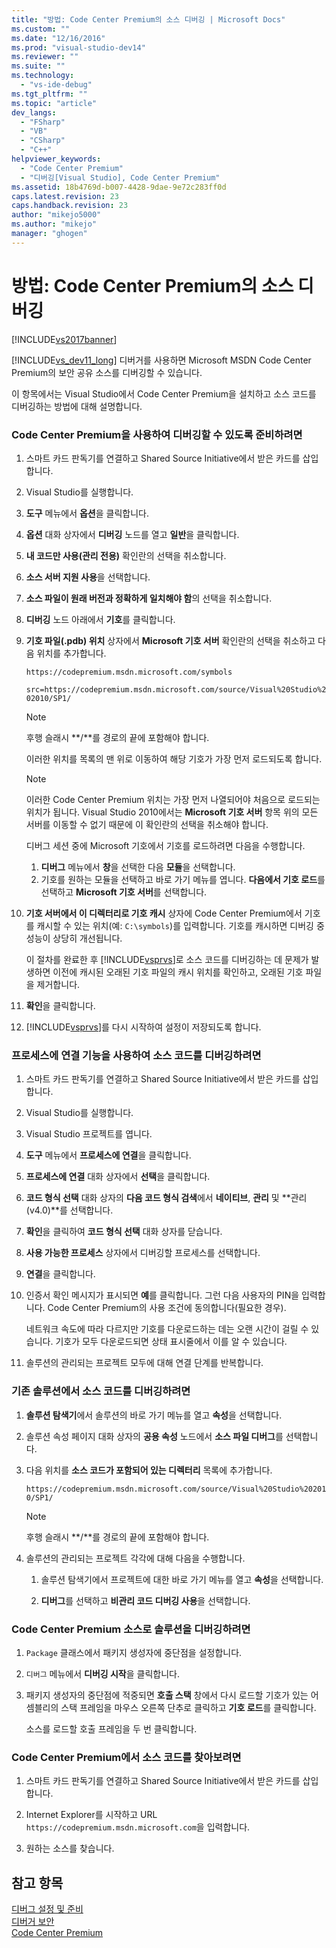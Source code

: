 ```yaml
---
title: "방법: Code Center Premium의 소스 디버깅 | Microsoft Docs"
ms.custom: ""
ms.date: "12/16/2016"
ms.prod: "visual-studio-dev14"
ms.reviewer: ""
ms.suite: ""
ms.technology: 
  - "vs-ide-debug"
ms.tgt_pltfrm: ""
ms.topic: "article"
dev_langs: 
  - "FSharp"
  - "VB"
  - "CSharp"
  - "C++"
helpviewer_keywords: 
  - "Code Center Premium"
  - "디버깅[Visual Studio], Code Center Premium"
ms.assetid: 18b4769d-b007-4428-9dae-9e72c283ff0d
caps.latest.revision: 23
caps.handback.revision: 23
author: "mikejo5000"
ms.author: "mikejo"
manager: "ghogen"
---
```

# 방법: Code Center Premium의 소스 디버깅
[!INCLUDE[vs2017banner](../code-quality/includes/vs2017banner.md)]

[!INCLUDE[vs_dev11_long](../data-tools/includes/vs_dev11_long_md.md)] 디버거를 사용하면 Microsoft MSDN Code Center Premium의 보안 공유 소스를 디버깅할 수 있습니다.  
  
 이 항목에서는 Visual Studio에서 Code Center Premium을 설치하고 소스 코드를 디버깅하는 방법에 대해 설명합니다.  
  
### Code Center Premium을 사용하여 디버깅할 수 있도록 준비하려면  
  
1.  스마트 카드 판독기를 연결하고 Shared Source Initiative에서 받은 카드를 삽입합니다.  
  
2.  Visual Studio를 실행합니다.  
  
3.  **도구** 메뉴에서 **옵션**을 클릭합니다.  
  
4.  **옵션** 대화 상자에서 **디버깅** 노드를 열고 **일반**을 클릭합니다.  
  
5.  **내 코드만 사용\(관리 전용\)** 확인란의 선택을 취소합니다.  
  
6.  **소스 서버 지원 사용**을 선택합니다.  
  
7.  **소스 파일이 원래 버전과 정확하게 일치해야 함**의 선택을 취소합니다.  
  
8.  **디버깅** 노드 아래에서 **기호**를 클릭합니다.  
  
9. **기호 파일\(.pdb\) 위치** 상자에서 **Microsoft 기호 서버** 확인란의 선택을 취소하고 다음 위치를 추가합니다.  
  
     `https://codepremium.msdn.microsoft.com/symbols`  
  
     `src=https://codepremium.msdn.microsoft.com/source/Visual%20Studio%202010/SP1/`  
  
    > [!NOTE]
    >  후행 슬래시 **\/**를 경로의 끝에 포함해야 합니다.  
  
     이러한 위치를 목록의 맨 위로 이동하여 해당 기호가 가장 먼저 로드되도록 합니다.  
  
    > [!NOTE]
    >  이러한 Code Center Premium 위치는 가장 먼저 나열되어야 처음으로 로드되는 위치가 됩니다.  Visual Studio 2010에서는 **Microsoft 기호 서버** 항목 위의 모든 서버를 이동할 수 없기 때문에 이 확인란의 선택을 취소해야 합니다.  
    >   
    >  디버그 세션 중에 Microsoft 기호에서 기호를 로드하려면 다음을 수행합니다.  
    >   
    >  1.  **디버그** 메뉴에서 **창**을 선택한 다음 **모듈**을 선택합니다.  
    > 2.  기호를 원하는 모듈을 선택하고 바로 가기 메뉴를 엽니다.  **다음에서 기호 로드**를 선택하고 **Microsoft 기호 서버**를 선택합니다.  
  
10. **기호 서버에서 이 디렉터리로 기호 캐시** 상자에 Code Center Premium에서 기호를 캐시할 수 있는 위치\(예: `C:\symbols`\)를 입력합니다.  기호를 캐시하면 디버깅 중 성능이 상당히 개선됩니다.  
  
     이 절차를 완료한 후 [!INCLUDE[vsprvs](../code-quality/includes/vsprvs_md.md)]로 소스 코드를 디버깅하는 데 문제가 발생하면 이전에 캐시된 오래된 기호 파일의 캐시 위치를 확인하고,  오래된 기호 파일을 제거합니다.  
  
11. **확인**을 클릭합니다.  
  
12. [!INCLUDE[vsprvs](../code-quality/includes/vsprvs_md.md)]를 다시 시작하여 설정이 저장되도록 합니다.  
  
### 프로세스에 연결 기능을 사용하여 소스 코드를 디버깅하려면  
  
1.  스마트 카드 판독기를 연결하고 Shared Source Initiative에서 받은 카드를 삽입합니다.  
  
2.  Visual Studio를 실행합니다.  
  
3.  Visual Studio 프로젝트를 엽니다.  
  
4.  **도구** 메뉴에서 **프로세스에 연결**을 클릭합니다.  
  
5.  **프로세스에 연결** 대화 상자에서 **선택**을 클릭합니다.  
  
6.  **코드 형식 선택** 대화 상자의 **다음 코드 형식 검색**에서 **네이티브**, **관리** 및 **관리\(v4.0\)**를 선택합니다.  
  
7.  **확인**을 클릭하여 **코드 형식 선택** 대화 상자를 닫습니다.  
  
8.  **사용 가능한 프로세스** 상자에서 디버깅할 프로세스를 선택합니다.  
  
9. **연결**을 클릭합니다.  
  
10. 인증서 확인 메시지가 표시되면 **예**를 클릭합니다.  그런 다음 사용자의 PIN을 입력합니다.  Code Center Premium의 사용 조건에 동의합니다\(필요한 경우\).  
  
     네트워크 속도에 따라 다르지만 기호를 다운로드하는 데는 오랜 시간이 걸릴 수 있습니다.  기호가 모두 다운로드되면 상태 표시줄에서 이를 알 수 있습니다.  
  
11. 솔루션의 관리되는 프로젝트 모두에 대해 연결 단계를 반복합니다.  
  
### 기존 솔루션에서 소스 코드를 디버깅하려면  
  
1.  **솔루션 탐색기**에서 솔루션의 바로 가기 메뉴를 열고 **속성**을 선택합니다.  
  
2.  솔루션 속성 페이지 대화 상자의 **공용 속성** 노드에서 **소스 파일 디버그**를 선택합니다.  
  
3.  다음 위치를 **소스 코드가 포함되어 있는 디렉터리** 목록에 추가합니다.  
  
     `https://codepremium.msdn.microsoft.com/source/Visual%20Studio%202010/SP1/`  
  
    > [!NOTE]
    >  후행 슬래시 **\/**를 경로의 끝에 포함해야 합니다.  
  
4.  솔루션의 관리되는 프로젝트 각각에 대해 다음을 수행합니다.  
  
    1.  솔루션 탐색기에서 프로젝트에 대한 바로 가기 메뉴를 열고 **속성**을 선택합니다.  
  
    2.  **디버그**를 선택하고 **비관리 코드 디버깅 사용**을 선택합니다.  
  
### Code Center Premium 소스로 솔루션을 디버깅하려면  
  
1.  `Package` 클래스에서 패키지 생성자에 중단점을 설정합니다.  
  
2.  `디버그` 메뉴에서 **디버깅 시작**을 클릭합니다.  
  
3.  패키지 생성자의 중단점에 적중되면 **호출 스택** 창에서 다시 로드할 기호가 있는 어셈블리의 스택 프레임을 마우스 오른쪽 단추로 클릭하고 **기호 로드**를 클릭합니다.  
  
     소스를 로드할 호출 프레임을 두 번 클릭합니다.  
  
### Code Center Premium에서 소스 코드를 찾아보려면  
  
1.  스마트 카드 판독기를 연결하고 Shared Source Initiative에서 받은 카드를 삽입합니다.  
  
2.  Internet Explorer를 시작하고 URL `https://codepremium.msdn.microsoft.com`을 입력합니다.  
  
3.  원하는 소스를 찾습니다.  
  
## 참고 항목  
 [디버그 설정 및 준비](../debugger/debugger-settings-and-preparation.md)   
 [디버거 보안](../debugger/debugger-security.md)   
 [Code Center Premium](http://www.microsoft.com/resources/sharedsource/ccp.mspx)